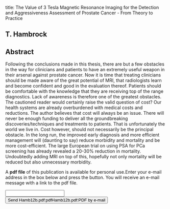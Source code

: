 title: The Value of 3 Tesla Magnetic Resonance Imaging for the Detection and Aggressiveness Assessment of Prostate Cancer - From Theory to Practice

## T. Hambrock

## Abstract
Following the conclusions made in this thesis, there are but a few obstacles in the way for clinicians and patients to have an extremely useful weapon in their arsenal against prostate cancer. Now it is time that treating clinicians should be made aware of the great potential of MRI, that radiologists learn and become confident and good in the evaluation thereof. Patients should be comfortable with the knowledge that they are receiving top of the range diagnostics. Lack of awareness is therefore one of the greatest obstacles. The cautioned reader would certainly raise the valid question of cost? Our health systems are already overburdened with medical costs and reductions. The author believes that cost will always be an issue. There will never be enough funding to deliver all the groundbreaking discoveries/techniques and treatments to patients. That is unfortunately the world we live in. Cost however, should not necessarily be the principal obstacle. In the long run, the improved early diagnosis and more efficient management will (daunting to say) reduce morbidity and mortality and be more cost-efficient. The large European trial on using PSA for PCa screening has already revealed a 20-30% reduction in mortality. Undoubtedly adding MRI on top of this, hopefully not only mortality will be reduced but also unnecessary morbidity.

A <b>pdf file</b> of this publication is available for personal use.Enter your e-mail address in the box below and press the button. You will receive an e-mail message with a link to the pdf file.
<form action="sender.php">  <input type="text" name="email">  <input type="submit" value="Send Hamb12b.pdf:pdfHamb12b.pdf:PDF by e-mail"></form>